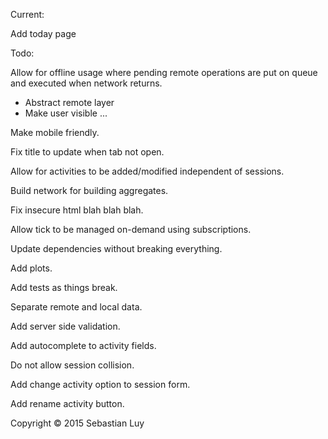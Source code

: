 Current:

Add today page

Todo:

Allow for offline usage where pending remote operations are put on queue and
executed when network returns.
- Abstract remote layer
- Make user visible
...

Make mobile friendly.

Fix title to update when tab not open.

Allow for activities to be added/modified independent of sessions.

Build network for building aggregates.

Fix insecure html blah blah blah.

Allow tick to be managed on-demand using subscriptions.

Update dependencies without breaking everything.

Add plots.

Add tests as things break.

Separate remote and local data.

Add server side validation.

Add autocomplete to activity fields.

Do not allow session collision.

Add change activity option to session form.

Add rename activity button.

Copyright © 2015 Sebastian Luy
